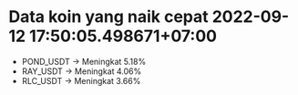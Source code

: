 # Data koin yang naik cepat 2022-09-12 17:50:05.498671+07:00

* POND_USDT -> Meningkat 5.18%
* RAY_USDT -> Meningkat 4.06%
* RLC_USDT -> Meningkat 3.66%
